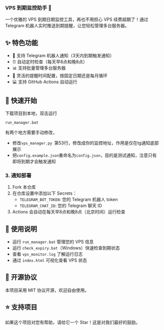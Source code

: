 ### VPS 到期监控助手 🚀

一个优雅的 VPS 到期日期监控工具，再也不用担心 VPS 续费超期了！通过 Telegram 机器人实时推送到期提醒，让您轻松管理多台服务器。



## ✨ 特色功能

- 🤖 支持 Telegram 机器人通知（3天内到期触发通知）
- ⏰ 自动定时检查（每天早8点和晚8点）
- 📊 支持批量管理多台服务器
- 🔔 灵活的提醒时间配置，按固定日期还是每月循环
- 💻 支持 GitHub Actions 自动运行





## 🚀 快速开始

下载项目到本地，双击运行

```
run_manager.bat
```

有两个地方需要手动修改，

- 修改`vps_manager.py `第53行，修改成你的监控地址，作用是仅在tg通知底部展示
- 把`config.example.json`重命名为`config.json`，目的是测试通知，注意只有即将到期才会触发通知

### 3. 通知部署

1. Fork 本仓库
2. 在仓库设置中添加以下 Secrets：
   - `TELEGRAM_BOT_TOKEN`: 您的 Telegram 机器人 token
   - `TELEGRAM_CHAT_ID`: 您的 Telegram 聊天 ID
3. Actions 会自动在每天早8点和晚8点（北京时间）运行检查

## 📝 使用说明

- 运行 `run_manager.bat` 管理您的 VPS 信息
- 运行 `check_expiry.bat`（Windows）快速检查到期状态
- 查看 `vps_monitor.log` 了解运行日志
- 通过 `index.html` 可视化查看 VPS 状态



## 📜 开源协议

本项目采用 MIT 协议开源，欢迎自由使用。

## ⭐ 支持项目

如果这个项目对您有帮助，请给它一个 Star！这是对我们最好的鼓励。

